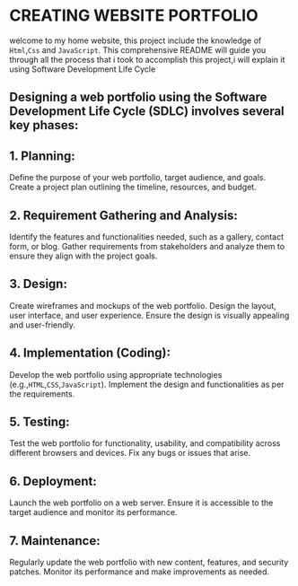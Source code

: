 # CREATING WEBSITE PORTFOLIO
 welcome to my home website, this project include the knowledge of ```Html```,```Css``` and ```JavaScript```.  This comprehensive README will guide you through all the process that i took to accomplish this project,i will explain it using Software Development Life Cycle  
## Designing a web portfolio using the Software Development Life Cycle (SDLC) involves several key phases:

## 1. Planning:
Define the purpose of your web portfolio, target audience, and goals. Create a project plan outlining the timeline, resources, and budget.
## 2. Requirement Gathering and Analysis:
Identify the features and functionalities needed, such as a gallery, contact form, or blog. Gather requirements from stakeholders and analyze them to ensure they align with the project goals.
## 3. Design:
Create wireframes and mockups of the web portfolio. Design the layout, user interface, and user experience. Ensure the design is visually appealing and user-friendly.
## 4. Implementation (Coding):
Develop the web portfolio using appropriate technologies (e.g.,```HTML```,```CSS```,```JavaScript```). Implement the design and functionalities as per the requirements.

## 5. Testing: 
Test the web portfolio for functionality, usability, and compatibility across different browsers and devices. Fix any bugs or issues that arise.
## 6. Deployment: 
Launch the web portfolio on a web server. Ensure it is accessible to the target audience and monitor its performance.
## 7. Maintenance: 
Regularly update the web portfolio with new content, features, and security patches. Monitor its performance and make improvements as needed.

